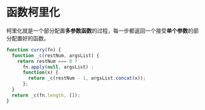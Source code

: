 # 函数柯里化

柯里化就是一个部分配置**多参数函数**的过程，每一步都返回一个接受**单个参数**的部分配置好的函数。

```js
function curry(fn) {
  function _c(restNum, argsList) {
    return restNum === 0 ?
      fn.apply(null, argsList) :
      function(x) {
        return _c(restNum - 1, argsList.concat(x));
      };
  }
  return _c(fn.length, []);
}
```

